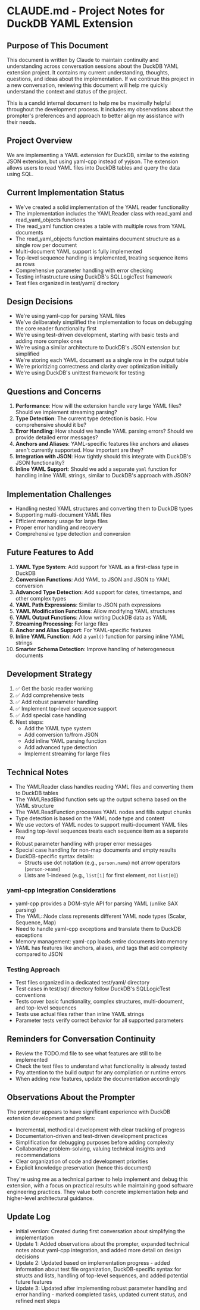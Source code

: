 # CLAUDE.md - Project Notes for DuckDB YAML Extension

## Purpose of This Document

This document is written by Claude to maintain continuity and understanding across conversation sessions about the DuckDB YAML extension project. It contains my current understanding, thoughts, questions, and ideas about the implementation. If we continue this project in a new conversation, reviewing this document will help me quickly understand the context and status of the project.

This is a candid internal document to help me be maximally helpful throughout the development process. It includes my observations about the prompter's preferences and approach to better align my assistance with their needs.

## Project Overview

We are implementing a YAML extension for DuckDB, similar to the existing JSON extension, but using yaml-cpp instead of yyjson. The extension allows users to read YAML files into DuckDB tables and query the data using SQL.

## Current Implementation Status

- We've created a solid implementation of the YAML reader functionality
- The implementation includes the YAMLReader class with read_yaml and read_yaml_objects functions
- The read_yaml function creates a table with multiple rows from YAML documents
- The read_yaml_objects function maintains document structure as a single row per document
- Multi-document YAML support is fully implemented
- Top-level sequence handling is implemented, treating sequence items as rows
- Comprehensive parameter handling with error checking
- Testing infrastructure using DuckDB's SQLLogicTest framework
- Test files organized in test/yaml/ directory

## Design Decisions

- We're using yaml-cpp for parsing YAML files
- We've deliberately simplified the implementation to focus on debugging the core reader functionality first
- We're using test-driven development, starting with basic tests and adding more complex ones
- We're using a similar architecture to DuckDB's JSON extension but simplified
- We're storing each YAML document as a single row in the output table
- We're prioritizing correctness and clarity over optimization initially
- We're using DuckDB's unittest framework for testing

## Questions and Concerns

1. **Performance**: How will the extension handle very large YAML files? Should we implement streaming parsing?
2. **Type Detection**: The current type detection is basic. How comprehensive should it be?
3. **Error Handling**: How should we handle YAML parsing errors? Should we provide detailed error messages?
4. **Anchors and Aliases**: YAML-specific features like anchors and aliases aren't currently supported. How important are they?
5. **Integration with JSON**: How tightly should this integrate with DuckDB's JSON functionality?
6. **Inline YAML Support**: Should we add a separate `yaml` function for handling inline YAML strings, similar to DuckDB's approach with JSON?

## Implementation Challenges

- Handling nested YAML structures and converting them to DuckDB types
- Supporting multi-document YAML files
- Efficient memory usage for large files
- Proper error handling and recovery
- Comprehensive type detection and conversion

## Future Features to Add

1. **YAML Type System**: Add support for YAML as a first-class type in DuckDB
2. **Conversion Functions**: Add YAML to JSON and JSON to YAML conversion
3. **Advanced Type Detection**: Add support for dates, timestamps, and other complex types
4. **YAML Path Expressions**: Similar to JSON path expressions
5. **YAML Modification Functions**: Allow modifying YAML structures
6. **YAML Output Functions**: Allow writing DuckDB data as YAML
7. **Streaming Processing**: For large files
8. **Anchor and Alias Support**: For YAML-specific features
9. **Inline YAML Function**: Add a `yaml()` function for parsing inline YAML strings
10. **Smarter Schema Detection**: Improve handling of heterogeneous documents

## Development Strategy

1. ✅ Get the basic reader working
2. ✅ Add comprehensive tests
3. ✅ Add robust parameter handling
4. ✅ Implement top-level sequence support
5. ✅ Add special case handling
6. Next steps:
   - Add the YAML type system
   - Add conversion to/from JSON
   - Add inline YAML parsing function
   - Add advanced type detection
   - Implement streaming for large files

## Technical Notes

- The YAMLReader class handles reading YAML files and converting them to DuckDB tables
- The YAMLReadBind function sets up the output schema based on the YAML structure
- The YAMLReadFunction processes YAML nodes and fills output chunks
- Type detection is based on the YAML node type and content
- We use vectors of YAML nodes to support multi-document YAML files
- Reading top-level sequences treats each sequence item as a separate row
- Robust parameter handling with proper error messages
- Special case handling for non-map documents and empty results
- DuckDB-specific syntax details:
  - Structs use dot notation (e.g., `person.name`) not arrow operators (`person->name`)
  - Lists are 1-indexed (e.g., `list[1]` for first element, not `list[0]`)

### yaml-cpp Integration Considerations
- yaml-cpp provides a DOM-style API for parsing YAML (unlike SAX parsing)
- The YAML::Node class represents different YAML node types (Scalar, Sequence, Map)
- Need to handle yaml-cpp exceptions and translate them to DuckDB exceptions
- Memory management: yaml-cpp loads entire documents into memory
- YAML has features like anchors, aliases, and tags that add complexity compared to JSON

### Testing Approach
- Test files organized in a dedicated test/yaml/ directory
- Test cases in test/sql/ directory follow DuckDB's SQLLogicTest conventions
- Tests cover basic functionality, complex structures, multi-document, and top-level sequences
- Tests use actual files rather than inline YAML strings
- Parameter tests verify correct behavior for all supported parameters

## Reminders for Conversation Continuity

- Review the TODO.md file to see what features are still to be implemented
- Check the test files to understand what functionality is already tested
- Pay attention to the build output for any compilation or runtime errors
- When adding new features, update the documentation accordingly

## Observations About the Prompter

The prompter appears to have significant experience with DuckDB extension development and prefers:

- Incremental, methodical development with clear tracking of progress
- Documentation-driven and test-driven development practices
- Simplification for debugging purposes before adding complexity
- Collaborative problem-solving, valuing technical insights and recommendations
- Clear organization of code and development priorities
- Explicit knowledge preservation (hence this document)

They're using me as a technical partner to help implement and debug this extension, with a focus on practical results while maintaining good software engineering practices. They value both concrete implementation help and higher-level architectural guidance.

## Update Log

- Initial version: Created during first conversation about simplifying the implementation
- Update 1: Added observations about the prompter, expanded technical notes about yaml-cpp integration, and added more detail on design decisions
- Update 2: Updated based on implementation progress - added information about test file organization, DuckDB-specific syntax for structs and lists, handling of top-level sequences, and added potential future features
- Update 3: Updated after implementing robust parameter handling and error handling - marked completed tasks, updated current status, and refined next steps
